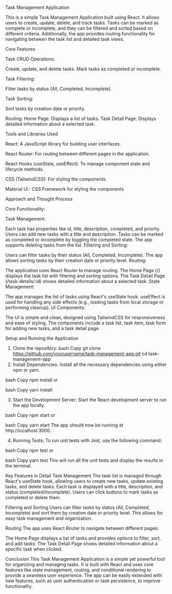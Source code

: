 Task Management Application

This is a simple Task Management Application built using React. It allows users to create, update, delete, and track tasks. Tasks can be marked as complete or incomplete, and they can be filtered and sorted based on different criteria. Additionally, the app provides routing functionality for navigating between the task list and detailed task views.

Core Features

Task CRUD Operations:

Create, update, and delete tasks.
Mark tasks as completed or incomplete.

Task Filtering:

Filter tasks by status (All, Completed, Incomplete).

Task Sorting:

Sort tasks by creation date or priority.

Routing:
Home Page: Displays a list of tasks.
Task Detail Page: Displays detailed information about a selected task.

Tools and Libraries Used

React: A JavaScript library for building user interfaces.

React Router: For routing between different pages in the application.

React Hooks (useState, useEffect): To manage component state and lifecycle methods.

CSS (TailwindCSS): For styling the components.

Material Ui : CSS Framework for styling the components

Approach and Thought Process

Core Functionality:

Task Management:

Each task has properties like id, title, description, completed, and priority.
Users can add new tasks with a title and description.
Tasks can be marked as completed or incomplete by toggling the completed state.
The app supports deleting tasks from the list.
Filtering and Sorting:

Users can filter tasks by their status (All, Completed, Incomplete).
The app allows sorting tasks by their creation date or priority level.
Routing:

The application uses React Router to manage routing.
The Home Page (/) displays the task list with filtering and sorting options.
The Task Detail Page (/task-details/:id) shows detailed information about a selected task.
State Management:

The app manages the list of tasks using React's useState hook.
useEffect is used for handling any side effects (e.g., loading tasks from local storage or performing cleanup).
UI Components:

The UI is simple and clean, designed using TailwindCSS for responsiveness and ease of styling.
The components include a task list, task item, task form for adding new tasks, and a task detail page.

Setup and Running the Application

1. Clone the repository:
bash
Copy
git clone https://github.com/yourusername/task-management-app.git
cd task-management-app
2. Install Dependencies:
Install all the necessary dependencies using either npm or yarn.

bash
Copy
npm install
or

bash
Copy
yarn install

3. Start the Development Server:
Start the React development server to run the app locally.

bash
Copy
npm start
or

bash
Copy
yarn start
The app should now be running at http://localhost:3000.

4. Running Tests:
To run unit tests with Jest, use the following command:

bash
Copy
npm test
or

bash
Copy
yarn test
This will run all the unit tests and display the results in the terminal.

Key Features in Detail
Task Management
The task list is managed through React's useState hook, allowing users to create new tasks, update existing tasks, and delete tasks. Each task is displayed with a title, description, and status (completed/incomplete). Users can click buttons to mark tasks as completed or delete them.

Filtering and Sorting
Users can filter tasks by status (All, Completed, Incomplete) and sort them by creation date or priority level. This allows for easy task management and organization.

Routing
The app uses React Router to navigate between different pages:

The Home Page displays a list of tasks and provides options to filter, sort, and add tasks.
The Task Detail Page shows detailed information about a specific task when clicked.

Conclusion
This Task Management Application is a simple yet powerful tool for organizing and managing tasks. It is built with React and uses core features like state management, routing, and conditional rendering to provide a seamless user experience. The app can be easily extended with new features, such as user authentication or task persistence, to improve functionality.
